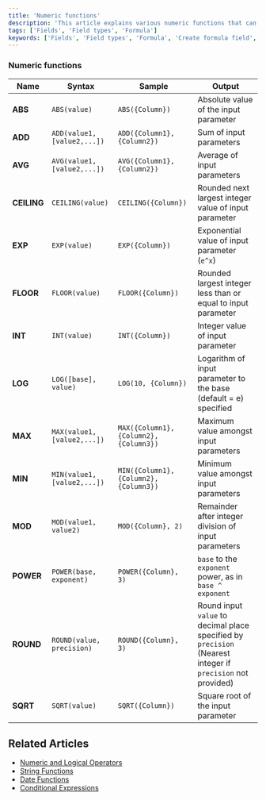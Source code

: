 ```yaml
---
title: 'Numeric functions'
description: 'This article explains various numeric functions that can be used in formula fields.'
tags: ['Fields', 'Field types', 'Formula']
keywords: ['Fields', 'Field types', 'Formula', 'Create formula field', 'Numeric functions']
---
```



### Numeric functions

| Name        | Syntax                     | Sample                                 | Output                                                                                                      |
|-------------|----------------------------|----------------------------------------|-------------------------------------------------------------------------------------------------------------|
| **ABS**     | `ABS(value)`               | `ABS({Column})`                        | Absolute value of the input parameter                                                                       |
| **ADD**     | `ADD(value1,[value2,...])` | `ADD({Column1}, {Column2})`            | Sum of input parameters                                                                                     |
| **AVG**     | `AVG(value1,[value2,...])` | `AVG({Column1}, {Column2})`            | Average of input parameters                                                                                 |
| **CEILING** | `CEILING(value)`           | `CEILING({Column})`                    | Rounded next largest integer value of input parameter                                                       |
| **EXP**     | `EXP(value)`               | `EXP({Column})`                        | Exponential value of input parameter (`e^x`)                                                                |
| **FLOOR**   | `FLOOR(value)`             | `FLOOR({Column})`                      | Rounded largest integer less than or equal to input parameter                                               |
| **INT**     | `INT(value)`               | `INT({Column})`                        | Integer value of input parameter                                                                            |
| **LOG**     | `LOG([base], value)`       | `LOG(10, {Column})`                    | Logarithm of input parameter to the base (default = e) specified                                            |
| **MAX**     | `MAX(value1,[value2,...])` | `MAX({Column1}, {Column2}, {Column3})` | Maximum value amongst input parameters                                                                      |
| **MIN**     | `MIN(value1,[value2,...])` | `MIN({Column1}, {Column2}, {Column3})` | Minimum value amongst input parameters                                                                      |
| **MOD**     | `MOD(value1, value2)`      | `MOD({Column}, 2)`                     | Remainder after integer division of input parameters                                                        |
| **POWER**   | `POWER(base, exponent)`    | `POWER({Column}, 3)`                   | `base` to the `exponent` power, as in `base ^ exponent`                                                     |
| **ROUND**   | `ROUND(value, precision)`  | `ROUND({Column}, 3)`                   | Round input `value` to decimal place specified by `precision` (Nearest integer if `precision` not provided) |
| **SQRT**    | `SQRT(value)`              | `SQRT({Column})`                       | Square root of the input parameter                                                                          |


## Related Articles
- [Numeric and Logical Operators](015.operators.md)
- [String Functions](030.string-functions.md)
- [Date Functions](040.date-functions.md)
- [Conditional Expressions](050.conditional-expressions.md)


